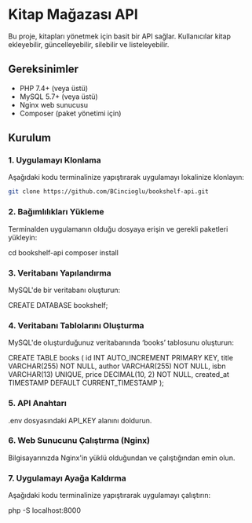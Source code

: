 # Kitap Mağazası API

Bu proje, kitapları yönetmek için basit bir API sağlar. Kullanıcılar kitap ekleyebilir, güncelleyebilir, silebilir ve listeleyebilir.

## Gereksinimler

- PHP 7.4+ (veya üstü)
- MySQL 5.7+ (veya üstü)
- Nginx web sunucusu
- Composer (paket yönetimi için)

## Kurulum

### 1. Uygulamayı Klonlama

Aşağıdaki kodu terminalinize yapıştırarak uygulamayı lokalinize klonlayın:

```sh
git clone https://github.com/BCincioglu/bookshelf-api.git
```

### 2. Bağımlılıkları Yükleme

Terminalden uygulamanın olduğu dosyaya erişin ve gerekli paketleri yükleyin:

cd bookshelf-api
composer install

### 3. Veritabanı Yapılandırma

MySQL'de bir veritabanı oluşturun:

CREATE DATABASE bookshelf;

### 4. Veritabanı Tablolarını Oluşturma

MySQL'de oluşturduğunuz veritabanında ‘books’ tablosunu oluşturun:

CREATE TABLE books (
    id INT AUTO_INCREMENT PRIMARY KEY,
    title VARCHAR(255) NOT NULL,
    author VARCHAR(255) NOT NULL,
    isbn VARCHAR(13) UNIQUE,
    price DECIMAL(10, 2) NOT NULL,
    created_at TIMESTAMP DEFAULT CURRENT_TIMESTAMP
);

### 5. API Anahtarı

.env dosyasındaki API_KEY alanını doldurun.

### 6. Web Sunucunu Çalıştırma (Nginx)

Bilgisayarınızda Nginx'in yüklü olduğundan ve çalıştığından emin olun.

### 7. Uygulamayı Ayağa Kaldırma

Aşağıdaki kodu terminalinize yapıştırarak uygulamayı çalıştırın:

php -S localhost:8000





